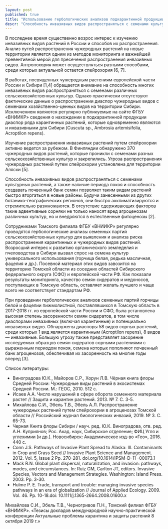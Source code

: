 ```yaml
---
layout: post
published: true
title: "Использование гербологических анализов подкарантинной продукции с целью изучения инвазивных растений"
descr: "Способность инвазивных видов распространяться с семенами культурных растений, а также наличие периода покоя и способность создавать почвенный банк семян позволяет таким видам растений быстро вторгаться в новые районы. Будучи занесенными из других ботанико-географических регионов, они быстро акклиматизируются и стремительно размножаются. В отсутствие сдерживающих факторов такие адвентивные сорняки не только наносят вред агроценозам различных культур, но и внедряются в естественные фитоценозы."
---
```


В последнее время существенно возрос интерес к изучению инвазивных видов растений в России и способов их распространения. Анализ путей распространения чужеродных растений на новые территории является одним из методов мониторинга и важнейшей превентивной мерой для пресечения распространения инвазивных видов. Антропохория может осуществляться разными способами, среди которых актуальной остается спейрохория [6, 7].

В работах, посвященных чужеродным растениям европейской части России и Сибири [1,4] обращается внимание на способность многих инвазивных видов распространяться с семенами различных сельскохозяйственных культур. Однако практически отсутствуют фактические данные о распространении диаспор чужеродных видов с семенами хозяйственно-ценных видов на территории Сибири. Исключением являются регулярно публикуемые на сайте ФГБУ «ВНИИКР» сведения о нахождении в подкарантинной продукции диаспор ряда карантинных растений, которые одновременно являются и инвазивными для Сибири (Cuscuta sp., Ambrosia artemisifolia, Acroptilon repens).

Изучение распространения инвазивных растений путем спейрохории активно ведется за рубежом. В Финляндии обнаружено 370 чужеродных видов растений, которые проникли с семенами разных сельскохозяйственных культур и закрепились. Угроза распространения чужеродных растений путем спейрохории установлена для территории Аляски [5].

Способность инвазивных видов распространяться с семенами культурных растений, а также наличие периода покоя и способность создавать почвенный банк семян позволяет таким видам растений быстро вторгаться в новые районы. Будучи занесенными из других ботанико-географических регионов, они быстро акклиматизируются и стремительно размножаются. В отсутствие сдерживающих факторов такие адвентивные сорняки не только наносят вред агроценозам различных культур, но и внедряются в естественные фитоценозы [2].

Сотрудниками Томского филиала ФГБУ «ВНИИКР» регулярно проводятся гербологические анализы семенных партий сельскохозяйственных культур для выявления и анализа риска распространения карантинных и чужеродных видов растений. Возросший интерес к развитию органического земледелия и пчеловодства в Сибири вызвал спрос на семена культур универсального использования (горчица белая, редька масличная, фацелия и др.). Посевной материал этих видов завозится на территорию Томской области из соседних областей Сибирского федерального округа (СФО) и европейской части РФ. Как показали результаты мониторинга, качество семян сидератов и медоносов, поступающих в Томскую область, оставляет желать лучшего и чаще всего не соответствует стандартам РФ.

При проведении гербологических анализов семенных партий горчицы белой и фацелии пижмолистной, поставлявшихся в Томскую область в 2017-2018 гг. из европейской части России и СФО, была установлена высокая степень засоренности семян сидератов, в том числе диаспорами инвазивных (включая карантинные) и потенциально инвазивных видов. Обнаружены диаспоры 58 видов сорных растений, среди которых 1 вид является карантинным (Acroptilon repens), 8 видов — инвазивные. Большую угрозу также представляет засорение исследуемых образцов семян сидератов сорными растениями с выраженным периодом покоя, семена которых пополняют почвенный банк агроценозов, обеспечивая их засоренность на многие годы вперед [3].

Список литературы:

* Виноградова Ю.К., Майоров С.Р., Хорун Л.B. Чёрная книга флоры Средней России: Чужеродные виды растений в экосистемах Средней России. М.: ГЕОС, 2010. 512 с.
* Исаев А.А. Число нарушений в сфере оборота семенного материала растет // Защита и карантин растений. 2013. № 7. С. 3-5.
* Михайлова С.И., Эбель Т.В., Эбель А.Л. Распространение чужеродных растений путем спейрохории в агроценозах Томской области // Российский журнал биологических инвазий, 2019. № 3. С. 65-73.
* Черная Книга флоры Сибири / науч. ред. Ю.К. Виноградова, отв. ред. А.Н. Куприянов; Рос. Акад. наук, Сибирское отделение; ФИЦ Угля и углехимии [и др.]. Новосибирск: Академическое изд-во «Гео», 2016. 440 с.
* Conn J.S. Pathways of Invasive Plant Spread to Alaska: III. Contaminants in Crop and Grass Seed // Invasive Plant Science and Management. 2012. Vol. 5, Issue 2 Pp. 270-281. doi.org/10.1614/IPSM-D-11 -00073.1
* Mack R.N. Global plant dispersal, naturalization, and invasion: pathways, modes, and circumstances. In: Ruiz GM, Carlton JT, editors. Invasive Species, Vectors and Management Strategies. Washington: Island Press. 2003. Pp. 3-30.
* Hulme P. E. Trade, transport and trouble: managing invasive species pathways in an era of globalization // Journal of Applied Ecology. 2009. Vol. 46. Pp. 10-18.doi: 10.1111/j.1365-2664.2008.01600.x

Михайлова С.И., Эбель Т.В., Черногривов П.Н., Томский филиал ФГБУ «ВНИИКР».
«Тезисы докладов международной научно-практической конференции Актуальные проблемы карантина и защиты растений 8 октября 2019 г.»